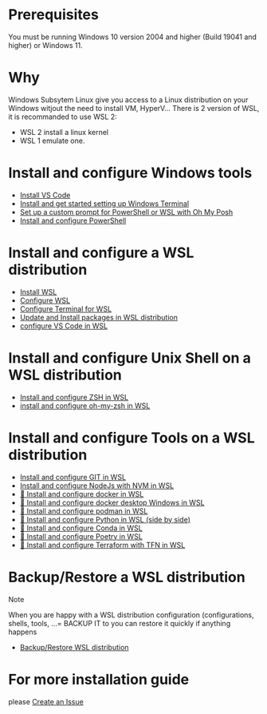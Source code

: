 
# Prerequisites

You must be running Windows 10 version 2004 and higher (Build 19041 and higher) or Windows 11.

# Why

Windows Subsytem Linux give you access to a Linux distribution on your Windows witjout the need to install VM, HyperV...
There is 2 version of WSL, it is recommanded to use WSL 2:
* WSL 2 install a linux kernel
* WSL 1 emulate one.

# Install and configure Windows tools

* [Install VS Code](https://code.visualstudio.com/download)
* [Install and get started setting up Windows Terminal](https://learn.microsoft.com/en-us/windows/terminal/install)
* [Set up a custom prompt for PowerShell or WSL with Oh My Posh](https://github.com/CedricCazin/tutorials/blob/main/001%20-%20setup%20WSL%20development%20environment/README.md)
* [Install and configure PowerShell](install-configure-PS.md)

# Install and configure a WSL distribution

* [Install WSL](install-WSL.md)
* [Configure WSL](configure-WSL.md)
* [Configure Terminal for WSL](configure-terminal-for-WSL.md)
* [Update and Install packages in WSL distribution](update-install-packages-WSL.md)
* [configure VS Code in WSL](todo.md)

# Install and configure Unix Shell on a WSL distribution

* [Install and configure ZSH in WSL](install-configure-zsh.md)
* [install and configure oh-my-zsh in WSL](install-configure-oh-my-zsh.md)

# Install and configure Tools on a WSL distribution
  
* [Install and configure GIT in WSL](install-configure-git.md)
* [Install and configure NodeJs with NVM in WSL](install-configure-nodejs-with-nvm.md)
* [🚧 Install and configure docker in WSL](todo.md)
* [🚧 Install and configure docker desktop Windows in WSL](todo.md)
* [🚧 Install and configure podman in WSL](todo.md)
* [🚧 Install and configure Python in WSL (side by side)](todo.md)
* [🚧 Install and configure Conda in WSL](todo.md)
* [🚧 Install and configure Poetry in WSL](todo.md)
* [🚧 Install and configure Terraform with TFN in WSL](todo.md)

# Backup/Restore a WSL distribution

> [!NOTE]
> When you are happy with a WSL distribution configuration (configurations, shells, tools, ...=
> BACKUP IT to you can restore it quickly if anything happens

* [Backup/Restore WSL distribution](backup-retore-WSL.md)

# For more installation guide 

please [Create an Issue](https://github.com/CedricCazin/tutorials/issues/new)
  
